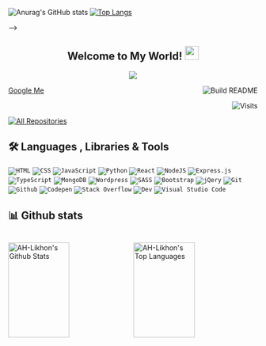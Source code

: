 <!-- <h3 align="center">MERN Stack Developer</h3>

<p align="left"> <img src="https://komarev.com/ghpvc/?username=ah-likhon&label=Profile%20views&color=0e75b6&style=flat" alt="ah-likhon" /> </p>

<p align="left"> <a href="https://github.com/ryo-ma/github-profile-trophy"><img src="https://github-profile-trophy.vercel.app/?username=ah-likhon" alt="ah-likhon" /></a> </p>

<p align="left"> <a href="https://twitter.com/aurthohinl" target="blank"><img src="https://img.shields.io/twitter/follow/aurthohinl?logo=twitter&style=for-the-badge" alt="aurthohinl" /></a> </p>

- 👨‍💻 All of my projects are available at [https://likhon.netlify.app/](https://likhon.netlify.app/)

- 📫 How to reach me **ictianlikhon6@gmail.com**

<h3 align="left">Connect with me:</h3>
<p align="left">
<a href="https://twitter.com/aurthohinl" target="blank"><img align="center" src="https://raw.githubusercontent.com/rahuldkjain/github-profile-readme-generator/master/src/images/icons/Social/twitter.svg" alt="aurthohinl" height="30" width="40" /></a>
<a href="https://linkedin.com/in/mdakramulhoque" target="blank"><img align="center" src="https://raw.githubusercontent.com/rahuldkjain/github-profile-readme-generator/master/src/images/icons/Social/linked-in-alt.svg" alt="mdakramulhoque" height="30" width="40" /></a>
<a href="https://stackoverflow.com/users/md-ah-likhon" target="blank"><img align="center" src="https://raw.githubusercontent.com/rahuldkjain/github-profile-readme-generator/master/src/images/icons/Social/stack-overflow.svg" alt="md-ah-likhon" height="30" width="40" /></a>
<a href="https://fb.com/mdhalikhon" target="blank"><img align="center" src="https://raw.githubusercontent.com/rahuldkjain/github-profile-readme-generator/master/src/images/icons/Social/facebook.svg" alt="mdhalikhon" height="30" width="40" /></a>
<a href="https://instagram.com/l_i_k_h_o_n_01" target="blank"><img align="center" src="https://raw.githubusercontent.com/rahuldkjain/github-profile-readme-generator/master/src/images/icons/Social/instagram.svg" alt="l_i_k_h_o_n_01" height="30" width="40" /></a>
</p>

<h3 align="left">Languages and Tools:</h3>
<p align="left"> <a href="https://getbootstrap.com" target="_blank" rel="noreferrer"> <img src="https://raw.githubusercontent.com/devicons/devicon/master/icons/bootstrap/bootstrap-plain-wordmark.svg" alt="bootstrap" width="40" height="40"/> </a> <a href="https://www.w3schools.com/css/" target="_blank" rel="noreferrer"> <img src="https://raw.githubusercontent.com/devicons/devicon/master/icons/css3/css3-original-wordmark.svg" alt="css3" width="40" height="40"/> </a> <a href="https://expressjs.com" target="_blank" rel="noreferrer"> <img src="https://raw.githubusercontent.com/devicons/devicon/master/icons/express/express-original-wordmark.svg" alt="express" width="40" height="40"/> </a> <a href="https://firebase.google.com/" target="_blank" rel="noreferrer"> <img src="https://www.vectorlogo.zone/logos/firebase/firebase-icon.svg" alt="firebase" width="40" height="40"/> </a> <a href="https://git-scm.com/" target="_blank" rel="noreferrer"> <img src="https://www.vectorlogo.zone/logos/git-scm/git-scm-icon.svg" alt="git" width="40" height="40"/> </a> <a href="https://heroku.com" target="_blank" rel="noreferrer"> <img src="https://www.vectorlogo.zone/logos/heroku/heroku-icon.svg" alt="heroku" width="40" height="40"/> </a> <a href="https://www.w3.org/html/" target="_blank" rel="noreferrer"> <img src="https://raw.githubusercontent.com/devicons/devicon/master/icons/html5/html5-original-wordmark.svg" alt="html5" width="40" height="40"/> </a> <a href="https://developer.mozilla.org/en-US/docs/Web/JavaScript" target="_blank" rel="noreferrer"> <img src="https://raw.githubusercontent.com/devicons/devicon/master/icons/javascript/javascript-original.svg" alt="javascript" width="40" height="40"/> </a> <a href="https://www.mongodb.com/" target="_blank" rel="noreferrer"> <img src="https://raw.githubusercontent.com/devicons/devicon/master/icons/mongodb/mongodb-original-wordmark.svg" alt="mongodb" width="40" height="40"/> </a> <a href="https://nodejs.org" target="_blank" rel="noreferrer"> <img src="https://raw.githubusercontent.com/devicons/devicon/master/icons/nodejs/nodejs-original-wordmark.svg" alt="nodejs" width="40" height="40"/> </a> <a href="https://reactjs.org/" target="_blank" rel="noreferrer"> <img src="https://raw.githubusercontent.com/devicons/devicon/master/icons/react/react-original-wordmark.svg" alt="react" width="40" height="40"/> </a> <a href="https://sass-lang.com" target="_blank" rel="noreferrer"> <img src="https://raw.githubusercontent.com/devicons/devicon/master/icons/sass/sass-original.svg" alt="sass" width="40" height="40"/> </a> <a href="https://tailwindcss.com/" target="_blank" rel="noreferrer"> <img src="https://www.vectorlogo.zone/logos/tailwindcss/tailwindcss-icon.svg" alt="tailwind" width="40" height="40"/> </a> </p>
<!-- 
<p><img align="left" src="https://github-readme-stats.vercel.app/api/top-langs?username=ah-likhon&show_icons=true&locale=en&layout=compact" alt="ah-likhon" /></p> -->

![Anurag's GitHub stats](https://github-readme-stats.vercel.app/api?username=ah-likhon&theme=dracula&show_icons=true)
[![Top Langs](https://github-readme-stats.vercel.app/api/top-langs/?username=ah-likhon&theme=dracula&layout=compact)](https://github.com/anuraghazra/github-readme-stats)


<!-- <p>&nbsp;<img align="center" src="https://github-readme-stats.vercel.app/api?username=ah-likhon&show_icons=true&locale=en" alt="ah-likhon" /></p> -->

<!-- <p><img align="center" src="https://github-readme-streak-stats.herokuapp.com/?user=ah-likhon&" alt="ah-likhon" /></p>


 --> -->
 
 <h2 align="center">
  Welcome to My World!
  <img src="https://media.giphy.com/media/hvRJCLFzcasrR4ia7z/giphy.gif" width="28">
</h2>

<!-- Typing SVG by DenverCoder1 - https://github.com/DenverCoder1/readme-typing-svg -->
<p align="center">
  <a href="https://github.com/ah-likhon"><img src="https://readme-typing-svg.herokuapp.com/?lines=Mern%20Stack%20Developer;Front%20End%20Developer;&center=true&width=380&height=45"></a>
</p>

<!-- Badges template - https://github.com/badges/shields -->
<!-- YouTube Stats - https://github.com/DenverCoder1/github-readme-youtube-stats -->
<!-- View counter - https://github.com/DenverCoder1/Simple-View-Counter -->

<a href="https://www.google.com/search?q=ah-likhon">Google Me</a>
<a href="https://github.com/ah-likhon/ah-likhon/"><img src="https://github.com/vidyabhandary/vidyabhandary/workflows/Build%20README/badge.svg" align="right" alt="Build README"></a>

<a href="https://visitor-badge.laobi.icu/badge?page_id=ah-likhon.visitor-badge&title=Visits"><img src="https://visitor-badge.laobi.icu/badge?page_id=ah-likhon.visitor-badge&title=Visits" align="right" alt="Visits"></a>

<!-- <a href="https://visitor-badge.laobi.icu/badge?page_id=alsiamworld.visitor-badge&title=Visits"><img src="https://komarev.com/ghpvc/?username=ah-likhon&label=Profile%20views&color=0e75b6&style=flat" alt="ah-likhon" /></a> -->


<!-- [![wakatime](https://wakatime.com/badge/user/eebb3dd8-d9b2-40de-9b88-6fd6cac99dbc.svg)](https://wakatime.com/@eebb3dd8-d9b2-40de-9b88-6fd6cac99dbc) -->

<p><br></p>
<!-- <p align="center">
  <a href="https://alsiam.com" target="blank"><img src="https://img.shields.io/badge/Website-DC143C?style=for-the-badge&logo=medium&logoColor=white" alt="alsiamworld" /></a> 
  <a href="https://in.linkedin.com/in/alsiamworld" target="blank"><img src="https://img.shields.io/badge/LinkedIn-0077B5?style=for-the-badge&logo=linkedin&logoColor=white" alt="alsiamworld"/></a> <a href="https://dev.to/alsiamworld" target="blank"><img src="https://img.shields.io/badge/dev.to-0A0A0A?style=for-the-badge&logo=dev.to&logoColor=white" alt="alsiamworld" /></a>
  <a href="https://twitter.com/alsiamworld" target="blank"><img src="https://img.shields.io/badge/Twitter-1DA1F2?style=for-the-badge&logo=twitter&logoColor=white" /></a> 
  <a href="https://instagram.com/alsiamworld" target="blank"><img src="https://img.shields.io/badge/Instagram-fe4164?style=for-the-badge&logo=instagram&logoColor=white" alt="alsiamworld" /></a> 
    <a href="https://facebook.com/alsiamworld" target="blank"><img src="https://img.shields.io/badge/Facebook-20BEFF?&style=for-the-badge&logo=facebook&logoColor=white" alt="alsiamworld"  /></a> 
</p> -->

<!-- ## 📘 My top open source projects -->

<!-- Repo info cards - https://github.com/anuraghazra/github-readme-stats -->
<!-- Small repo cards (fork) - https://github.com/DenverCoder1/github-readme-stats -->
<!-- <p align="left">
  <a href="https://github.com/alsiamworld/alsiamworld" target="blank"><img width="32.5%" src="https://denvercoder1-github-readme-stats.vercel.app/api/pin/?username=alsiamworld&repo=alsiamworld&theme=react&bg_color=1F222E&title_color=F85D7F&icon_color=F8D866&hide_border=true&show_icons=false" alt="alsiamworld-readme-file"></a>
  <a href="https://github.com/alsiamworld/cuda-portfolio" target="blank"><img width="32.5%" src="https://denvercoder1-github-readme-stats.vercel.app/api/pin/?username=alsiamworld&repo=cuda-portfolio&theme=react&bg_color=1F222E&title_color=F85D7F&icon_color=F8D866&hide_border=true&show_icons=false" alt="cuda-portfolio"></a>
  <a href="https://github.com/alsiamworld/altube" target="blank"><img width="32.5%" src="https://denvercoder1-github-readme-stats.vercel.app/api/pin/?username=alsiamworld&repo=altube&theme=react&bg_color=1F222E&title_color=F85D7F&icon_color=F8D866&hide_border=true&show_icons=false" alt="altube"></a>
 <a href="https://github.com/alsiamworld/fashion-ecommerce" target="blank"><img width="32.5%" src="https://denvercoder1-github-readme-stats.vercel.app/api/pin/?username=alsiamworld&repo=fashion-ecommerce&theme=react&bg_color=1F222E&title_color=F85D7F&icon_color=F8D866&hide_border=true&show_icons=false" alt="fashion-ecommerce"></a>
  <a href="https://github.com/alsiamworld/jamuna-news" target="blank"><img width="32.5%" src="https://denvercoder1-github-readme-stats.vercel.app/api/pin/?username=alsiamworld&repo=jamuna-news&theme=react&bg_color=1F222E&title_color=F85D7F&icon_color=F8D866&hide_border=true&show_icons=false" alt="jamuna-news"></a>
  <a href="https://github.com/ah-likhon/spourmo" target="blank"><img width="32.5%" src="https://denvercoder1-github-readme-stats.vercel.app/api/pin/?username=ah-likhon&repo=spourmo&theme=react&bg_color=1F222E&title_color=F85D7F&icon_color=F8D866&hide_border=true&show_icons=false" alt="spourmo-psd"></a>
</p> -->

<p align="left">
  <a href="https://github.com/ah-likhon?tab=repositories" target="_blank"><img alt="All Repositories" title="All Repositories" src="https://img.shields.io/badge/-All%20Repos-2962FF?style=for-the-badge&logo=koding&logoColor=white"/></a>
</p>

<!-- Some badges are from https://github.com/Ileriayo/markdown-badges -->

## 🛠️ Languages , Libraries & Tools

<p>
    <code href="#"><img alt="HTML" src="https://img.shields.io/badge/HTML%20-%23E34F26.svg?logo=html5&logoColor=white"></code>
    <code href="#"><img alt="CSS" src="https://img.shields.io/badge/CSS%20-%231572B6.svg?logo=css3&logoColor=white"></code>
    <code href="#"><img alt="JavaScript" src="https://img.shields.io/badge/JavaScript%20-%23F7DF1E.svg?logo=javascript&logoColor=black"></code>
    <code href="#"><img alt="Python" src="https://img.shields.io/badge/Python%20-%2314354C.svg?logo=python&logoColor=white"></code>
    <code href="#"><img alt="React" src="https://img.shields.io/badge/React%20-%2320232a.svg?logo=react&logoColor=%2361DAFB"></code>
    <code href="#"><img alt="NodeJS" src="https://img.shields.io/badge/Node.js%20-%2343853D.svg?logo=node.js&logoColor=white"></code>
    <code href="#"><img alt="Express.js" src="https://img.shields.io/badge/Express.js%20-%23404d59.svg?logo=express&logoColor=white"></code>
    <code href="#"><img alt="TypeScript" src="https://img.shields.io/badge/TypeScript%20- %23007ACC.svg?logo=typescript&logoColor=white"></code>
    <code href="#"><img alt="MongoDB" src ="https://img.shields.io/badge/MongoDB-%234ea94b.svg?logo=mongodb&logoColor=white"></code>
    <code href="#"><img alt="Wordpress" src="https://img.shields.io/badge/Wordpress-21759B?logo=wordpress&logoColor=white"></code>
    <code href="#"><img alt="SASS" src="https://img.shields.io/badge/Sass%20-hotpink.svg?logo=SASS&logoColor=white"></code>
    <code href="#"><img alt="Bootstrap" src="https://img.shields.io/badge/Bootstrap%20-%234D97FF.svg?logo=Bootstrap&logoColor=white"></code>
    <code href="#"><img alt="jQery" src="https://img.shields.io/badge/jQery%20-%23430098.svg?logo=jQery&logoColor=white"></code>
    <code href="#"><img alt="Git" src="https://img.shields.io/badge/Git%20-%23F05033.svg?logo=git&logoColor=white"></code>
    <code href="#"><img alt="Github" src="https://img.shields.io/badge/Github%20-%23F05033.svg?logo=github&logoColor=white"></code>
    <code href="#"><img alt="Codepen" src="https://img.shields.io/badge/Codepen-000000.svg?logo=codepen&logoColor=white"></code>
    <code href="#"><img alt="Stack Overflow" src="https://img.shields.io/badge/-Stack%20Overflow-FE7A16?logo=stack-overflow&logoColor=white"></code>
    <code href="#"><img alt="Dev" src="https://img.shields.io/badge/Dev-FE7A16?logo=stack-dev&logoColor=white"></code>
    <code href="#"><img alt="Visual Studio Code" src="https://img.shields.io/badge/Visual%20Studio%20Code-0078d7.svg?logo=visual-studio-code&logoColor=white"></code>
  
</p>

## 📊 Github stats

<!-- https://github.com/anuraghazra/github-readme-stats -->
<a> 
  <br/>
    <a href="https://github.com/ah-likhon"><img alt="AH-Likhon's Github Stats" src="https://denvercoder1-github-readme-stats.vercel.app/api?username=ah-likhon&show_icons=true&count_private=true&theme=react&hide_border=true&bg_color=1F222E&title_color=F85D7F&icon_color=F8D866" height="192px" width="49.5%"/></a>
  <a href="https://github.com/ah-likhon"><img alt="AH-Likhon's Top Languages" src="https://denvercoder1-github-readme-stats.vercel.app/api/top-langs/?username=ah-likhon&langs_count=8&layout=compact&theme=react&hide_border=true&bg_color=1F222E&title_color=F85D7F&icon_color=F8D866" height="192px" width="49.5%"/></a>
  <br/>
<!--   <b>Note:</b> Top languages is only a metric of the languages my public code consists of and doesn't reflect experience or skill level. -->
</a>
<p></p>
<!-- https://github.com/ashutosh00710/github-readme-activity-graph -->
<!-- <a href="https://github.com/ah-likhon"><img alt="AH-Likhon's Activity Graph" src="https://activity-graph.herokuapp.com/graph?username=ah-likhon&bg_color=1F222E&color=F8D866&line=F85D7F&point=FFFFFF&hide_border=true" /></a> -->

